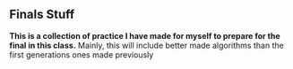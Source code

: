 ## Finals Stuff
**This is a collection of practice I have made for myself to prepare for the final in this class.**
Mainly, this will include better made algorithms than the first generations ones made previously
